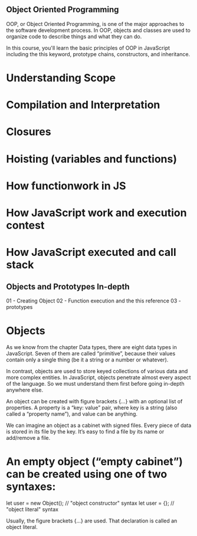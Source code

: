 
## Object Oriented Programming
OOP, or Object Oriented Programming, is one of the major approaches to the software development process. 
In OOP, objects and classes are used to organize code to describe things and what they can do.

In this course, you'll learn the basic principles of OOP in JavaScript including the this keyword, prototype chains, constructors, and inheritance.

# Understanding Scope
# Compilation and Interpretation
# Closures
# Hoisting (variables and functions)
# How functionwork in JS
# How JavaScript work and execution contest
# How JavaScript executed and call stack


## Objects and Prototypes In-depth 
01 - Creating Object
02 - Function execution and the this reference
03 - prototypes

# Objects
As we know from the chapter Data types, there are eight data types in JavaScript. Seven of them are called “primitive”, because their values contain only a single thing (be it a string or a number or whatever).

In contrast, objects are used to store keyed collections of various data and more complex entities. In JavaScript, objects penetrate almost every aspect of the language. So we must understand them first before going in-depth anywhere else.

An object can be created with figure brackets {…} with an optional list of properties. A property is a “key: value” pair, where key is a string (also called a “property name”), and value can be anything.

We can imagine an object as a cabinet with signed files. Every piece of data is stored in its file by the key. It’s easy to find a file by its name or add/remove a file.


# An empty object (“empty cabinet”) can be created using one of two syntaxes:

let user = new Object(); // "object constructor" syntax
let user = {};  // "object literal" syntax

Usually, the figure brackets {...} are used. That declaration is called an object literal.

